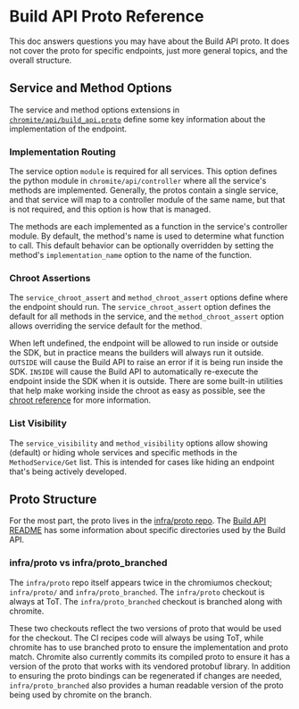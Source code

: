 # Build API Proto Reference

This doc answers questions you may have about the Build API proto.
It does not cover the proto for specific endpoints, just more general topics,
and the overall structure.

## Service and Method Options

The service and method options extensions in
[`chromite/api/build_api.proto`](https://chromium.googlesource.com/chromiumos/infra/proto/+/refs/heads/main/src/chromite/api/build_api.proto)
define some key information about the implementation of the endpoint.

### Implementation Routing

The service option `module` is required for all services.
This option defines the python module in `chromite/api/controller` where
all the service's methods are implemented.
Generally, the protos contain a single service, and that service will map to a
controller module of the same name, but that is not required, and this option is
how that is managed.

The methods are each implemented as a function in the service's controller
module.
By default, the method's name is used to determine what function to call.
This default behavior can be optionally overridden by setting the method's
`implementation_name` option to the name of the function.

### Chroot Assertions

The `service_chroot_assert` and `method_chroot_assert` options define where the
endpoint should run.
The `service_chroot_assert` option defines the default for all methods in the
service, and the `method_chroot_assert` option allows overriding the service
default for the method.

When left undefined, the endpoint will be allowed to run inside or outside the
SDK, but in practice means the builders will always run it outside.
`OUTSIDE` will cause the Build API to raise an error if it is being run inside
the SDK.
`INSIDE` will cause the Build API to automatically re-execute the endpoint
inside the SDK when it is outside.
There are some built-in utilities that help make working inside the chroot as
easy as possible, see the [chroot reference](./chroot.md) for more information.

### List Visibility

The `service_visibility` and `method_visibility` options allow showing (default)
or hiding whole services and specific methods in the `MethodService/Get` list.
This is intended for cases like hiding an endpoint that's being actively
developed.


## Proto Structure

For the most part, the proto lives in the
[infra/proto repo](https://chromium.googlesource.com/chromiumos/infra/proto/).
The [Build API README](../README.md) has some information about specific
directories used by the Build API.

### infra/proto vs infra/proto_branched

The `infra/proto` repo itself appears twice in the chromiumos checkout;
`infra/proto/` and `infra/proto_branched`.
The `infra/proto` checkout is always at ToT.
The `infra/proto_branched` checkout is branched along with chromite.

These two checkouts reflect the two versions of proto that would be used for the
checkout.
The CI recipes code will always be using ToT, while chromite has to use branched
proto to ensure the implementation and proto match.
Chromite also currently commits its compiled proto to ensure it has a version of
the proto that works with its vendored protobuf library.
In addition to ensuring the proto bindings can be regenerated if changes are
needed, `infra/proto_branched` also provides a human readable version of the
proto being used by chromite on the branch.
